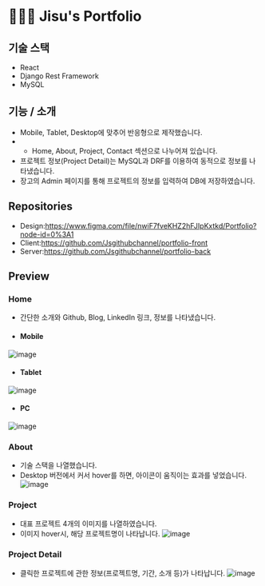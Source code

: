 # 👩🏻‍💻 Jisu's Portfolio

## 기술 스택
- React
- Django Rest Framework
- MySQL


##  기능 / 소개
- Mobile, Tablet, Desktop에 맞추어 반응형으로 제작했습니다.
- - Home, About, Project, Contact 섹션으로 나누어져 있습니다.
- 프로젝트 정보(Project Detail)는 MySQL과 DRF를 이용하여 동적으로 정보를 나타냈습니다.
- 장고의 Admin 페이지를 통해 프로젝트의 정보를 입력하여 DB에 저장하였습니다.

## Repositories
- Design:https://www.figma.com/file/nwiF7fveKHZ2hFJIpKxtkd/Portfolio?node-id=0%3A1
- Client:https://github.com/Jsgithubchannel/portfolio-front
- Server:https://github.com/Jsgithubchannel/portfolio-back


## Preview

### Home
- 간단한 소개와 Github, Blog, LinkedIn 링크, 정보를 나타냈습니다.

- #### Mobile
![image](https://user-images.githubusercontent.com/66022264/174485942-7c730031-81b6-4f70-957d-ef27fa844160.png)
- #### Tablet
![image](https://user-images.githubusercontent.com/66022264/174485945-bcc53478-d7bd-4517-ae5c-b4ff33bf831a.png)
- #### PC
![image](https://user-images.githubusercontent.com/66022264/174485956-b6d5cd89-3dce-4c66-a52a-5c722dd9fad4.png)


### About
- 기술 스택을 나열했습니다.
- Desktop 버전에서 커서 hover를 하면, 아이콘이 움직이는 효과를 넣었습니다.
![image](https://user-images.githubusercontent.com/66022264/174486333-2908c86d-e2e7-4edc-9509-84c1e8fd82f0.png)


### Project
- 대표 프로젝트 4개의 이미지를 나열하였습니다. 
- 이미지 hover시, 해당 프로젝트명이 나타납니다.
![image](https://user-images.githubusercontent.com/66022264/174486445-e9116379-0e38-40af-8394-1768c48f53e5.png)


### Project Detail
- 클릭한 프로젝트에 관한 정보(프로젝트명, 기간, 소개 등)가 나타납니다.
![image](https://user-images.githubusercontent.com/66022264/174486627-6e4f823f-0fd4-47d8-90d4-81903c19af3a.png)
